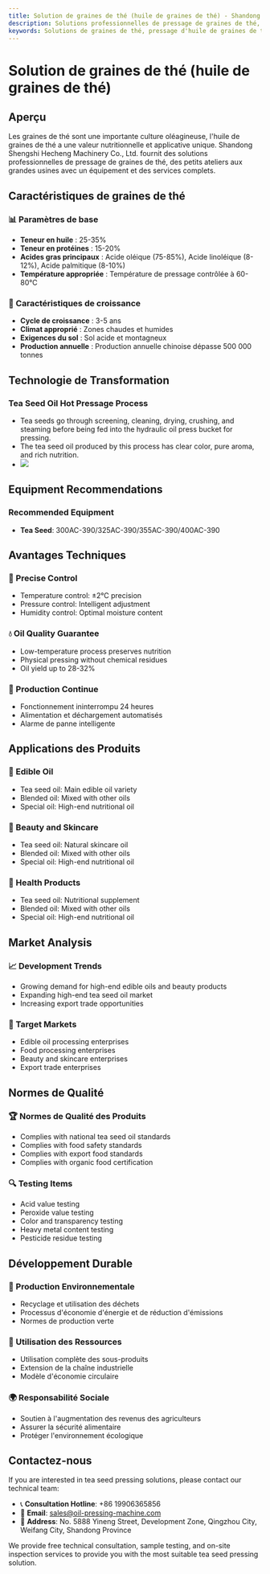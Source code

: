 ```yaml
---
title: Solution de graines de thé (huile de graines de thé) - Shandong Shengshi Hecheng Machinery Co., Ltd.
description: Solutions professionnelles de pressage de graines de thé, fournissant des équipements et services techniques de transformation d'huile de graines de thé, teneur en huile 25-35%, riche en acide oléique, utilisant le processus de pressage à chaud pour assurer la qualité, répondant aux besoins d'huiles alimentaires haut de gamme et de produits de beauté.
keywords: Solutions de graines de thé, pressage d'huile de graines de thé, équipement de transformation de graines de thé, ligne de production d'huile de graines de thé, processus de pressage à chaud de graines de thé, presse à huile de graines de thé, extraction d'huile de graines de thé, transformation de graines oléagineuses de graines de thé, équipement de pressage d'huile de graines de thé, huile de thé, huile de camélia
---
```


# Solution de graines de thé (huile de graines de thé)

## Aperçu

Les graines de thé sont une importante culture oléagineuse, l'huile de graines de thé a une valeur nutritionnelle et applicative unique. Shandong Shengshi Hecheng Machinery Co., Ltd. fournit des solutions professionnelles de pressage de graines de thé, des petits ateliers aux grandes usines avec un équipement et des services complets.

## Caractéristiques de graines de thé

### 📊 Paramètres de base
- **Teneur en huile** : 25-35%
- **Teneur en protéines** : 15-20%
- **Acides gras principaux** : Acide oléique (75-85%), Acide linoléique (8-12%), Acide palmitique (8-10%)
- **Température appropriée** : Température de pressage contrôlée à 60-80℃

### 🌱 Caractéristiques de croissance
- **Cycle de croissance** : 3-5 ans
- **Climat approprié** : Zones chaudes et humides
- **Exigences du sol** : Sol acide et montagneux
- **Production annuelle** : Production annuelle chinoise dépasse 500 000 tonnes

## Technologie de Transformation

### Tea Seed Oil Hot Pressage Process
- Tea seeds go through screening, cleaning, drying, crushing, and steaming before being fed into the hydraulic oil press bucket for pressing.
- The tea seed oil produced by this process has clear color, pure aroma, and rich nutrition.
- ![](/images/茶籽热榨工艺.png)

## Equipment Recommendations

### Recommended Equipment
- **Tea Seed**: 300AC-390/325AC-390/355AC-390/400AC-390

## Avantages Techniques

### 🎯 Precise Control
- Temperature control: ±2℃ precision
- Pressure control: Intelligent adjustment
- Humidity control: Optimal moisture content

### 💧 Oil Quality Guarantee
- Low-temperature process preserves nutrition
- Physical pressing without chemical residues
- Oil yield up to 28-32%

### 🔄 Production Continue
- Fonctionnement ininterrompu 24 heures
- Alimentation et déchargement automatisés
- Alarme de panne intelligente

## Applications des Produits

### 🍳 Edible Oil
- Tea seed oil: Main edible oil variety
- Blended oil: Mixed with other oils
- Special oil: High-end nutritional oil

### 💄 Beauty and Skincare
- Tea seed oil: Natural skincare oil
- Blended oil: Mixed with other oils
- Special oil: High-end nutritional oil

### 💊 Health Products
- Tea seed oil: Nutritional supplement
- Blended oil: Mixed with other oils
- Special oil: High-end nutritional oil

## Market Analysis

### 📈 Development Trends
- Growing demand for high-end edible oils and beauty products
- Expanding high-end tea seed oil market
- Increasing export trade opportunities

### 🎯 Target Markets
- Edible oil processing enterprises
- Food processing enterprises
- Beauty and skincare enterprises
- Export trade enterprises

## Normes de Qualité

### 🏆 Normes de Qualité des Produits
- Complies with national tea seed oil standards
- Complies with food safety standards
- Complies with export food standards
- Complies with organic food certification

### 🔍 Testing Items
- Acid value testing
- Peroxide value testing
- Color and transparency testing
- Heavy metal content testing
- Pesticide residue testing

## Développement Durable

### 🌱 Production Environnementale
- Recyclage et utilisation des déchets
- Processus d'économie d'énergie et de réduction d'émissions
- Normes de production verte

### 🔄 Utilisation des Ressources
- Utilisation complète des sous-produits
- Extension de la chaîne industrielle
- Modèle d'économie circulaire

### 🌍 Responsabilité Sociale
- Soutien à l'augmentation des revenus des agriculteurs
- Assurer la sécurité alimentaire
- Protéger l'environnement écologique

## Contactez-nous

If you are interested in tea seed pressing solutions, please contact our technical team:

- 📞 **Consultation Hotline**: +86 19906365856
- 📧 **Email**: sales@oil-pressing-machine.com
- 📍 **Address**: No. 5888 Yineng Street, Development Zone, Qingzhou City, Weifang City, Shandong Province

We provide free technical consultation, sample testing, and on-site inspection services to provide you with the most suitable tea seed pressing solution.